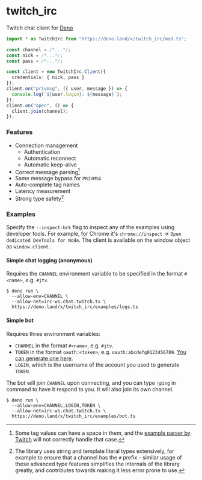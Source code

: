 # twitch_irc

Twitch chat client for [Deno](https://deno.land/)

```ts
import * as TwitchIrc from "https://deno.land/x/twitch_irc/mod.ts";

const channel = /*...*/;
const nick = /*...*/;
const pass = /*...*/;

const client = new TwitchIrc.Client({
  credentials: { nick, pass }
});
client.on("privmsg", ({ user, message }) => {
  console.log(`${user.login}: ${message}`);
});
client.on("open", () => {
  client.join(channel);
});
```

### Features

- Connection management
  - Authentication
  - Automatic reconnect
  - Automatic keep-alive
- Correct message parsing[^1]
- Same message bypass for `PRIVMSG`
- Auto-complete tag names
- Latency measurement
- Strong type safety[^2]

[^1]: Some tag values can have a space in them, and the [example parser by Twitch](https://dev.twitch.tv/docs/irc/example-parser) will not correctly handle that case.
[^2]: The library uses string and template literal types extensively, for example to ensure that a channel has the `#` prefix - similar usage of these advanced type features simplifies the internals of the library greatly, and contributes towards making it less error prone to use.

### Examples

Specify the `--inspect-brk` flag to inspect any of the examples using developer tools.
For example, for Chrome it's `chrome://inspect` -> `Open dedicated DevTools for Node`.
The client is available on the window object as `window.client`.

#### Simple chat logging (anonymous)

Requires the `CHANNEL` environment variable to be specified in the format `#<name>`, e.g. `#jtv`.

```
$ deno run \
  --allow-env=CHANNEL \
  --allow-net=irc-ws.chat.twitch.tv \
  https://deno.land/x/twitch_irc/examples/logs.ts
```

#### Simple bot

Requires three environment variables:

- `CHANNEL` in the format `#<name>`, e.g. `#jtv`.
- `TOKEN` in the format `oauth:<token>`, e.g. `oauth:abcdefg0123456789`. [You can generate one here](https://twitchapps.com/tmi/).
- `LOGIN`, which is the username of the account you used to generate `TOKEN`.

The bot will join `CHANNEL` upon connecting, and you can type `!ping` in command to have it respond to you. It will also join its own channel.

```
$ deno run \
  --allow-env=CHANNEL,LOGIN,TOKEN \
  --allow-net=irc-ws.chat.twitch.tv \
  https://deno.land/x/twitch_irc/examples/bot.ts
```
